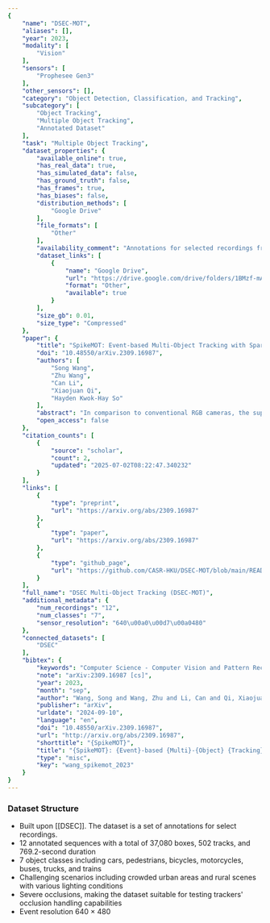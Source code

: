 ```yaml
---
{
    "name": "DSEC-MOT",
    "aliases": [],
    "year": 2023,
    "modality": [
        "Vision"
    ],
    "sensors": [
        "Prophesee Gen3"
    ],
    "other_sensors": [],
    "category": "Object Detection, Classification, and Tracking",
    "subcategory": [
        "Object Tracking",
        "Multiple Object Tracking",
        "Annotated Dataset"
    ],
    "task": "Multiple Object Tracking",
    "dataset_properties": {
        "available_online": true,
        "has_real_data": true,
        "has_simulated_data": false,
        "has_ground_truth": false,
        "has_frames": true,
        "has_biases": false,
        "distribution_methods": [
            "Google Drive"
        ],
        "file_formats": [
            "Other"
        ],
        "availability_comment": "Annotations for selected recordings from the DSEC dataset",
        "dataset_links": [
            {
                "name": "Google Drive",
                "url": "https://drive.google.com/drive/folders/1BMzf-mAq1-pwtCWc7zw3KoYYF4igZXAj?usp=sharing",
                "format": "Other",
                "available": true
            }
        ],
        "size_gb": 0.01,
        "size_type": "Compressed"
    },
    "paper": {
        "title": "SpikeMOT: Event-based Multi-Object Tracking with Sparse Motion Features",
        "doi": "10.48550/arXiv.2309.16987",
        "authors": [
            "Song Wang",
            "Zhu Wang",
            "Can Li",
            "Xiaojuan Qi",
            "Hayden Kwok-Hay So"
        ],
        "abstract": "In comparison to conventional RGB cameras, the superior temporal resolution of event cameras allows them to capture rich information between frames, making them prime candidates for object tracking. Yet in practice, despite their theoretical advantages, the body of work on event-based multi-object tracking (MOT) remains in its infancy, especially in real-world settings where events from complex background and camera motion can easily obscure the true target motion. In this work, an event-based multi-object tracker, called SpikeMOT, is presented to address these challenges. SpikeMOT leverages spiking neural networks to extract sparse spatiotemporal features from event streams associated with objects. The resulting spike train representations are used to track the object movement at high frequency, while a simultaneous object detector provides updated spatial information of these objects at an equivalent frame rate. To evaluate the effectiveness of SpikeMOT, we introduce DSEC-MOT, the first large-scale event-based MOT benchmark incorporating fine-grained annotations for objects experiencing severe occlusions, frequent trajectory intersections, and long-term re-identification in real-world contexts. Extensive experiments employing DSEC-MOT and another event-based dataset, named FE240hz, demonstrate SpikeMOT's capability to achieve high tracking accuracy amidst challenging real-world scenarios, advancing the state-of-the-art in event-based multi-object tracking.",
        "open_access": false
    },
    "citation_counts": [
        {
            "source": "scholar",
            "count": 2,
            "updated": "2025-07-02T08:22:47.340232"
        }
    ],
    "links": [
        {
            "type": "preprint",
            "url": "https://arxiv.org/abs/2309.16987"
        },
        {
            "type": "paper",
            "url": "https://arxiv.org/abs/2309.16987"
        },
        {
            "type": "github_page",
            "url": "https://github.com/CASR-HKU/DSEC-MOT/blob/main/README.md"
        }
    ],
    "full_name": "DSEC Multi-Object Tracking (DSEC-MOT)",
    "additional_metadata": {
        "num_recordings": "12",
        "num_classes": "7",
        "sensor_resolution": "640\u00a0\u00d7\u00a0480"
    },
    "connected_datasets": [
        "DSEC"
    ],
    "bibtex": {
        "keywords": "Computer Science - Computer Vision and Pattern Recognition",
        "note": "arXiv:2309.16987 [cs]",
        "year": 2023,
        "month": "sep",
        "author": "Wang, Song and Wang, Zhu and Li, Can and Qi, Xiaojuan and So, Hayden Kwok-Hay",
        "publisher": "arXiv",
        "urldate": "2024-09-10",
        "language": "en",
        "doi": "10.48550/arXiv.2309.16987",
        "url": "http://arxiv.org/abs/2309.16987",
        "shorttitle": "{SpikeMOT}",
        "title": "{SpikeMOT}: {Event}-based {Multi}-{Object} {Tracking} with {Sparse} {Motion} {Features}",
        "type": "misc",
        "key": "wang_spikemot_2023"
    }
}
---
```


### Dataset Structure

- Built upon \[[DSEC]\]. The dataset is a set of annotations for select recordings.
- 12 annotated sequences with a total of 37,080 boxes, 502 tracks, and 769.2-second duration
- 7 object classes including cars, pedestrians, bicycles, motorcycles, buses, trucks, and trains
- Challenging scenarios including crowded urban areas and rural scenes with various lighting conditions
- Severe occlusions, making the dataset suitable for testing trackers' occlusion handling capabilities
- Event resolution 640 × 480
